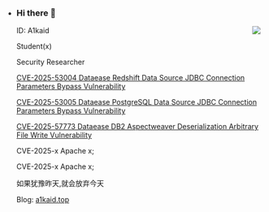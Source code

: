 - ### Hi there 👋

  <img align="right" src="https://github-readme-stats.vercel.app/api?username=for-A1kaid&show_icons=true&include_all_commits=true" />

  ID: A1kaid 

  Student(x)
  
  Security Researcher


  [CVE-2025-53004 Dataease Redshift Data Source JDBC Connection Parameters Bypass Vulnerability](https://github.com/dataease/dataease/security/advisories/GHSA-mfg2-qr5c-99pp)


  [CVE-2025-53005 Dataease PostgreSQL Data Source JDBC Connection Parameters Bypass Vulnerability](https://github.com/dataease/dataease/security/advisories/GHSA-99c4-h4fq-r23v)


  [CVE-2025-57773 Dataease DB2 Aspectweaver Deserialization Arbitrary File Write Vulnerability](https://github.com/dataease/dataease/security/advisories/GHSA-7r8j-6whv-4j5p)


  CVE-2025-x Apache x;

  CVE-2025-x Apache x;



  如果犹豫昨天,就会放弃今天
  

  
  Blog: [a1kaid.top](https://www.a1kaid.top)



